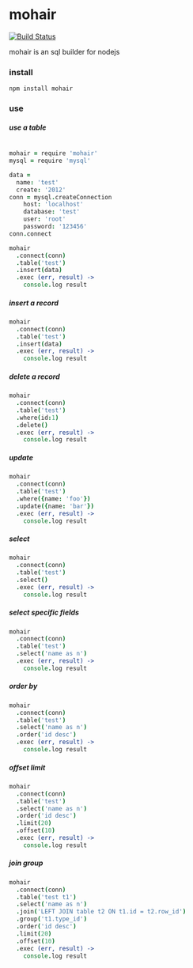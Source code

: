 # mohair

[![Build Status](https://travis-ci.org/snd/mohair.png)](https://travis-ci.org/snd/mohair)

mohair is an sql builder for nodejs

### install

    npm install mohair

### use

##### use a table

```coffeescript

mohair = require 'mohair'
mysql = require 'mysql'

data =
  name: 'test'
  create: '2012'
conn = mysql.createConnection
    host: 'localhost'
    database: 'test'
    user: 'root'
    password: '123456'
conn.connect

mohair
  .connect(conn)
  .table('test')
  .insert(data)
  .exec (err, result) ->
    console.log result

```
##### insert a record
```coffeescript
mohair
  .connect(conn)
  .table('test')
  .insert(data)
  .exec (err, result) ->
    console.log result
```
##### delete a record

```coffeescript
mohair
  .connect(conn)
  .table('test')
  .where(id:1)
  .delete()
  .exec (err, result) ->
    console.log result

```
##### update

```coffeescript
mohair
  .connect(conn)
  .table('test')
  .where({name: 'foo'})
  .update({name: 'bar'})
  .exec (err, result) ->
    console.log result

```

##### select

```coffeescript
mohair
  .connect(conn)
  .table('test')
  .select()
  .exec (err, result) ->
    console.log result

```


##### select specific fields

```coffeescript
mohair
  .connect(conn)
  .table('test')
  .select('name as n')
  .exec (err, result) ->
    console.log result
```

##### order by
```coffeescript
mohair
  .connect(conn)
  .table('test')
  .select('name as n')
  .order('id desc')
  .exec (err, result) ->
    console.log result
```
##### offset limit
```coffeescript
mohair
  .connect(conn)
  .table('test')
  .select('name as n')
  .order('id desc')
  .limit(20)
  .offset(10)
  .exec (err, result) ->
    console.log result
```
##### join group
```coffeescript
mohair
  .connect(conn)
  .table('test t1')
  .select('name as n')
  .join('LEFT JOIN table t2 ON t1.id = t2.row_id')
  .group('t1.type_id')
  .order('id desc')
  .limit(20)
  .offset(10)
  .exec (err, result) ->
    console.log result
```
